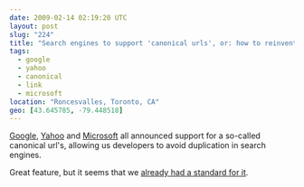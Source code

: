 ```yaml
---
date: 2009-02-14 02:19:20 UTC
layout: post
slug: "224"
title: "Search engines to support 'canonical urls', or: how to reinvent the wheel"
tags:
  - google
  - yahoo
  - canonical
  - link
  - microsoft
location: "Roncesvalles, Toronto, CA"
geo: [43.645785, -79.448518]
---
```

<p><a href="http://googlewebmastercentral.blogspot.com/2009/02/specify-your-canonical.html">Google</a>, <a href="http://ysearchblog.com/2009/02/12/fighting-duplication-adding-more-arrows-to-your-quiver/">Yahoo</a> and <a href="http://blogs.msdn.com/webmaster/archive/2009/02/12/partnering-to-help-solve-duplicate-content-issues.aspx">Microsoft</a> all announced support for a so-called canonical url's, allowing us developers to avoid duplication in search engines.</p>

<p>Great feature, but it seems that we <a href="http://www.w3.org/Protocols/rfc2616/rfc2616-sec14.html#sec14.14">already had a standard for it</a>.</p>

